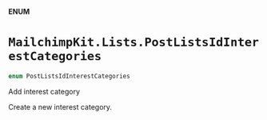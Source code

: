 **ENUM**

# `MailchimpKit.Lists.PostListsIdInterestCategories`

```swift
enum PostListsIdInterestCategories
```

Add interest category

Create a new interest category.
